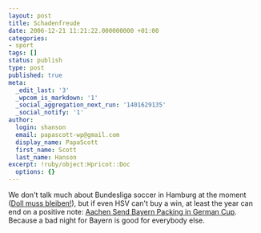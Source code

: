 ```yaml
---
layout: post
title: Schadenfreude
date: 2006-12-21 11:21:22.000000000 +01:00
categories:
- sport
tags: []
status: publish
type: post
published: true
meta:
  _edit_last: '3'
  _wpcom_is_markdown: '1'
  _social_aggregation_next_run: '1401629135'
  _social_notify: '1'
author:
  login: shanson
  email: papascott-wp@gmail.com
  display_name: PapaScott
  first_name: Scott
  last_name: Hanson
excerpt: !ruby/object:Hpricot::Doc
  options: {}
---
```

<p>We don't talk much about Bundesliga soccer in Hamburg at the moment (<a href="http://www.abendblatt.de/daten/2006/12/21/657317.html">Doll muss bleiben!</a>), but if even HSV can't buy a win, at least the year can end on a positive note: <a href="http://www.dw-world.de/dw/article/0,2144,2287039,00.html">Aachen Send Bayern Packing in German Cup</a>. Because a bad night for Bayern is good for everybody else.</p>
